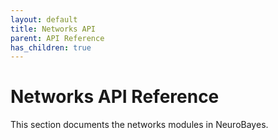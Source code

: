 ```yaml
---
layout: default
title: Networks API
parent: API Reference
has_children: true
---
```


# Networks API Reference

This section documents the networks modules in NeuroBayes.
